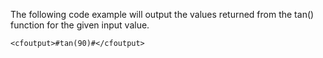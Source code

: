 The following code example will output the values returned from the tan() function for the given input value.

```lucee
<cfoutput>#tan(90)#</cfoutput>
```
